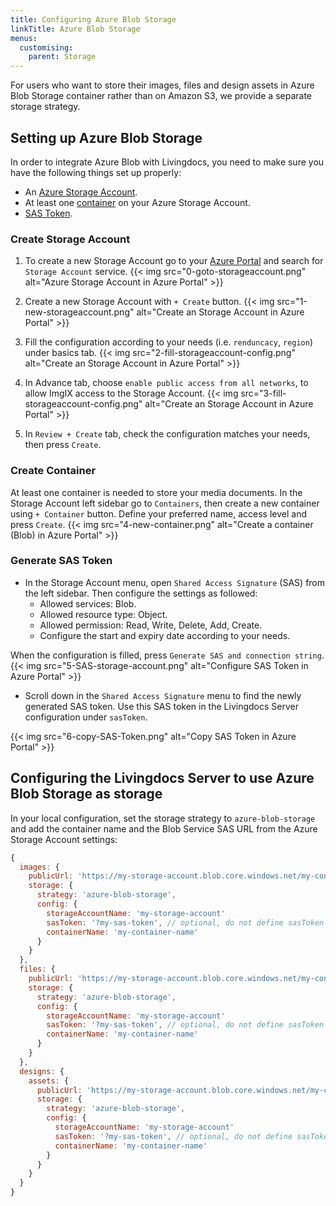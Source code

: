 ```yaml
---
title: Configuring Azure Blob Storage
linkTitle: Azure Blob Storage
menus:
  customising:
    parent: Storage
---
```


For users who want to store their images, files and design assets in Azure Blob Storage container rather than on Amazon S3, we provide a separate storage strategy.

## Setting up Azure Blob Storage

In order to integrate Azure Blob with Livingdocs, you need to make sure you have the following things set up properly:

* An [Azure Storage Account](https://docs.microsoft.com/en-us/azure/storage/common/storage-account-create?tabs=azure-portal).
* At least one [container](https://docs.microsoft.com/en-us/azure/storage/blobs/blob-containers-portal) on your Azure Storage Account.
* [SAS Token](https://docs.microsoft.com/en-us/azure/storage/common/storage-sas-overview#sas-token).

### Create Storage Account

1. To create a new Storage Account go to your [Azure Portal](https://portal.azure.com) and search for `Storage Account` service.
{{< img src="0-goto-storageaccount.png" alt="Azure Storage Account in Azure Portal" >}}

2. Create a new Storage Account with `+ Create` button.
{{< img src="1-new-storageaccount.png" alt="Create an Storage Account in Azure Portal" >}}

3. Fill the configuration according to your needs (i.e. `renduncacy`, `region`) under basics tab.
{{< img src="2-fill-storageaccount-config.png" alt="Create an Storage Account in Azure Portal" >}}

4. In Advance tab, choose `enable public access from all networks`, to allow ImgIX access to the Storage Account.
{{< img src="3-fill-storageaccount-config.png" alt="Create an Storage Account in Azure Portal" >}}

5. In `Review + Create` tab, check the configuration matches your needs, then press `Create`.

### Create Container

At least one container is needed to store your media documents. In the Storage Account left sidebar go to `Containers`, then create a new container using `+ Container` button. Define your preferred name, access level and press `Create`.
{{< img src="4-new-container.png" alt="Create a container (Blob) in Azure Portal" >}}

### Generate SAS Token

- In the Storage Account menu, open `Shared Access Signature` (SAS) from the left sidebar. Then configure the settings as followed:
  * Allowed services: Blob.
  * Allowed resource type: Object.
  * Allowed permission: Read, Write, Delete, Add, Create.
  * Configure the start and expiry date according to your needs.

When the configuration is filled, press `Generate SAS and connection string`.
{{< img src="5-SAS-storage-account.png" alt="Configure SAS Token in Azure Portal" >}}

- Scroll down in the `Shared Access Signature` menu to find the newly generated SAS token. Use this SAS token in the Livingdocs Server configuration under `sasToken`.

{{< img src="6-copy-SAS-Token.png" alt="Copy SAS Token in Azure Portal" >}}

## Configuring the Livingdocs Server to use Azure Blob Storage as storage

In your local configuration, set the storage strategy to `azure-blob-storage` and add the container name and the Blob Service SAS URL from the Azure Storage Account settings:

```js
{
  images: {
    publicUrl: 'https://my-storage-account.blob.core.windows.net/my-container-name/',
    storage: {
      strategy: 'azure-blob-storage',
      config: {
        storageAccountName: 'my-storage-account'
        sasToken: '?my-sas-token', // optional, do not define sasToken when using DefaultAzureCredential
        containerName: 'my-container-name'
      }
    }
  },
  files: {
    publicUrl: 'https://my-storage-account.blob.core.windows.net/my-container-name/',
    storage: {
      strategy: 'azure-blob-storage',
      config: {
        storageAccountName: 'my-storage-account'
        sasToken: '?my-sas-token', // optional, do not define sasToken when using DefaultAzureCredential
        containerName: 'my-container-name'
      }
    }
  },
  designs: {
    assets: {
      publicUrl: 'https://my-storage-account.blob.core.windows.net/my-container-name/',
      storage: {
        strategy: 'azure-blob-storage',
        config: {
          storageAccountName: 'my-storage-account'
          sasToken: '?my-sas-token', // optional, do not define sasToken when using DefaultAzureCredential
          containerName: 'my-container-name'
        }
      }
    }
  }
}
```
